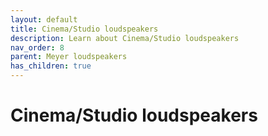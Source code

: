 ```yaml
---
layout: default
title: Cinema/Studio loudspeakers
description: Learn about Cinema/Studio loudspeakers
nav_order: 8
parent: Meyer loudspeakers
has_children: true
---
```


# Cinema/Studio loudspeakers